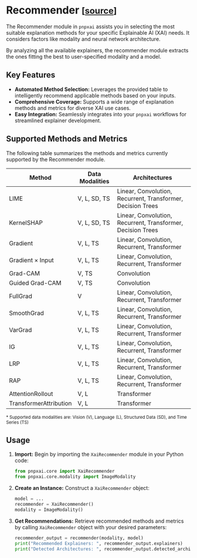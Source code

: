 # Recommender <small>[[source](api/core/recommender.md)]</small>

The Recommender module in `pnpxai` assists you in selecting the most suitable explanation methods for your specific Explainable AI (XAI) needs. It considers factors like modality and neural network architecture.

By analyzing all the available explainers, the recommender module extracts the ones fitting the best to user-specified modality and a model.

## Key Features

- **Automated Method Selection:** Leverages the provided table to intelligently recommend applicable methods based on your inputs.
- **Comprehensive Coverage:** Supports a wide range of explanation methods and metrics for diverse XAI use cases.
- **Easy Integration:** Seamlessly integrates into your `pnpxai` workflows for streamlined explainer development.

## Supported Methods and Metrics

The following table summarizes the methods and metrics currently supported by the Recommender module.

| Method | Data Modalities | Architectures |
| --- | --- | --- |
|LIME                   | V, L, SD, TS | Linear, Convolution, Recurrent, Transformer, Decision Trees|
|KernelSHAP             | V, L, SD, TS | Linear, Convolution, Recurrent, Transformer, Decision Trees|
|Gradient               | V, L, TS | Linear, Convolution, Recurrent, Transformer|
|Gradient &times; Input | V, L, TS | Linear, Convolution, Recurrent, Transformer|
|Grad-CAM               | V, TS | Convolution|
|Guided Grad-CAM        | V, TS | Convolution|
|FullGrad               | V | Linear, Convolution, Recurrent, Transformer|
|SmoothGrad             | V, L, TS | Linear, Convolution, Recurrent, Transformer|
|VarGrad                | V, L, TS | Linear, Convolution, Recurrent, Transformer|
|IG                     | V, L, TS | Linear, Convolution, Recurrent, Transformer|
|LRP                    | V, L, TS | Linear, Convolution, Recurrent, Transformer|
|RAP                    | V, L, TS | Linear, Convolution, Recurrent, Transformer|
|AttentionRollout       | V, L | Transformer|
|TransformerAttribution | V, L | Transformer|

<small>
* Supported data modalities are: Vision (V), Language (L), Structured Data (SD), and Time Series (TS)
</small>

## Usage

1. **Import:** Begin by importing the `XaiRecommender` module in your Python code:
    
    ```python
    from pnpxai.core import XaiRecommender
    from pnpxai.core.modality import ImageModality
    ```
    
2. **Create an Instance:** Construct a `XaiRecommender` object:
    
    ```python
    model = ...
    recommender = XaiRecommender()
    modality = ImageModality()
    ```
    
3. **Get Recommendations:** Retrieve recommended methods and metrics by calling `XaiRecommender` object with your desired parameters:
    
    ```python
    recommender_output = recommender(modality, model)
    print("Recommended Explainers: ", recommender_output.explainers)
    print("Detected Architectures: ", recommender_output.detected_architectures)
    ```
